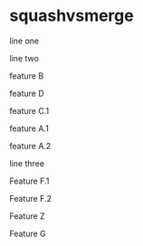 # squashvsmerge
line one

line two

feature B

feature D

feature C.1

feature A.1

feature A.2

line three

Feature F.1

Feature F.2

Feature Z

Feature G



